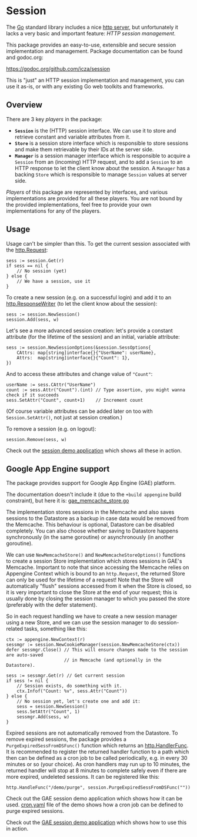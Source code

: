 # Session

The [Go](https://golang.org/) standard library includes a nice [http server](https://golang.org/pkg/net/http/), but unfortunately it lacks a very basic and important feature: _HTTP session management_.

This package provides an easy-to-use, extensible and secure session implementation and management. Package documentation can be found and godoc.org:

https://godoc.org/github.com/icza/session

This is "just" an HTTP session implementation and management, you can use it as-is, or with any existing Go web toolkits and frameworks.

## Overview

There are 3 key _players_ in the package:

- **`Session`** is the (HTTP) session interface. We can use it to store and retrieve constant and variable attributes from it.
- **`Store`** is a session store interface which is responsible to store sessions and make them retrievable by their IDs at the server side.
- **`Manager`** is a session manager interface which is responsible to acquire a `Session` from an (incoming) HTTP request, and to add a `Session` to an HTTP response to let the client know about the session. A `Manager` has a backing `Store` which is responsible to manage `Session` values at server side.

_Players_ of this package are represented by interfaces, and various implementations are provided for all these players.
You are not bound by the provided implementations, feel free to provide your own implementations for any of the players.

## Usage

Usage can't be simpler than this. To get the current session associated with the [http.Request](https://golang.org/pkg/net/http/#Request):

    sess := session.Get(r)
    if sess == nil {
        // No session (yet)
    } else {
        // We have a session, use it
    }

To create a new session (e.g. on a successful login) and add it to an [http.ResponseWriter](https://golang.org/pkg/net/http/#ResponseWriter) (to let the client know about the session):

    sess := session.NewSession()
    session.Add(sess, w)

Let's see a more advanced session creation: let's provide a constant attribute (for the lifetime of the session) and an initial, variable attribute:

    sess := session.NewSessionOptions(&session.SessOptions{
        CAttrs: map[string]interface{}{"UserName": userName},
        Attrs:  map[string]interface{}{"Count": 1},
    })

And to access these attributes and change value of `"Count"`:

    userName := sess.CAttr("UserName")
    count := sess.Attr("Count").(int) // Type assertion, you might wanna check if it succeeds
    sess.SetAttr("Count", count+1)    // Increment count

(Of course variable attributes can be added later on too with `Session.SetAttr()`, not just at session creation.)

To remove a session (e.g. on logout):

    session.Remove(sess, w)

Check out the [session demo application](https://github.com/icza/session/blob/master/session_demo/session_demo.go) which shows all these in action.

## Google App Engine support

The package provides support for Google App Engine (GAE) platform.

The documentation doesn't include it (due to the `+build appengine` build constraint), but here it is: [gae_memcache_store.go](https://github.com/icza/session/blob/master/gae_memcache_store.go)

The implementation stores sessions in the Memcache and also saves sessions to the Datastore as a backup
in case data would be removed from the Memcache. This behaviour is optional, Datastore can be disabled completely.
You can also choose whether saving to Datastore happens synchronously (in the same goroutine)
or asynchronously (in another goroutine). 

We can use `NewMemcacheStore()` and `NewMemcacheStoreOptions()` functions to create a session Store implementation
which stores sessions in GAE's Memcache. Important to note that since accessing the Memcache relies on
Appengine Context which is bound to an `http.Request`, the returned Store can only be used for the lifetime of a request!
Note that the Store will automatically "flush" sessions accessed from it when the Store is closed,
so it is very important to close the Store at the end of your request; this is usually done by closing
the session manager to which you passed the store (preferably with the defer statement).

So in each request handling we have to create a new session manager using a new Store, and we can use the session manager
to do session-related tasks, something like this:

    ctx := appengine.NewContext(r)
    sessmgr := session.NewCookieManager(session.NewMemcacheStore(ctx))
    defer sessmgr.Close() // This will ensure changes made to the session are auto-saved
                          // in Memcache (and optionally in the Datastore).
    
    sess := sessmgr.Get(r) // Get current session
    if sess != nil {
        // Session exists, do something with it.
        ctx.Infof("Count: %v", sess.Attr("Count"))
    } else {
        // No session yet, let's create one and add it:
        sess = session.NewSession()
        sess.SetAttr("Count", 1)
        sessmgr.Add(sess, w)
    }

Expired sessions are not automatically removed from the Datastore. To remove expired sessions, the package
provides a `PurgeExpiredSessFromDSFunc()` function which returns an [http.HandlerFunc](https://golang.org/pkg/net/http/#HandlerFunc).
It is recommended to register the returned handler function to a path which then can be defined
as a cron job to be called periodically, e.g. in every 30 minutes or so (your choice).
As cron handlers may run up to 10 minutes, the returned handler will stop at 8 minutes
to complete safely even if there are more expired, undeleted sessions.
It can be registered like this:

    http.HandleFunc("/demo/purge", session.PurgeExpiredSessFromDSFunc(""))

Check out the GAE session demo application which shows how it can be used.
[cron.yaml](https://github.com/icza/session/blob/master/gae_session_demo/cron.yaml) file of the demo shows how a cron job can be defined to purge expired sessions.

Check out the [GAE session demo application](https://github.com/icza/session/blob/master/gae_session_demo/gae_session_demo.go) which shows how to use this in action.
